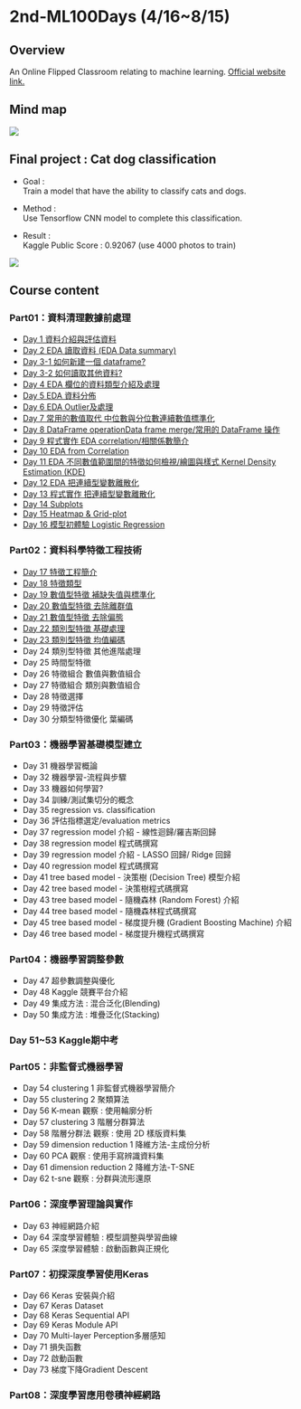 # 2nd-ML100Days (4/16~8/15)
>
## Overview
An Online Flipped Classroom relating to machine learning. [Official website link.](https://ai100-2.cupoy.com/)
>
## Mind map
![](https://github.com/tailer954/2nd-ML100Days/blob/master/%E6%A9%9F%E5%99%A8%E5%AD%B8%E7%BF%92%E9%A6%AC%E6%8B%89%E6%9D%BE.png)
>
## Final project : Cat dog classification
- Goal :    
Train a model that have the ability to classify cats and dogs.
>
- Method :    
Use Tensorflow CNN model to complete this classification.
>
- Result :    
Kaggle Public Score : 0.92067 (use 4000 photos to train)   
>
>
>
>
![](https://github.com/tailer954/2nd-ML100Days/blob/master/Final%20project%20%E3%80%81Cat%20dog%20classification/Final%20Project%20Score.PNG)
>
## Course content
### Part01：資料清理數據前處理
- [Day 1 資料介紹與評估資料](https://github.com/tailer954/2nd-ML100Days/blob/master/homework/Day_001_HW.ipynb)
- [Day 2 EDA 讀取資料 (EDA Data summary)](https://github.com/tailer954/2nd-ML100Days/blob/master/homework/Day_002_HW.ipynb)
- [Day 3-1 如何新建一個 dataframe?](https://github.com/tailer954/2nd-ML100Days/blob/master/homework/Day_003-1_HW.ipynb)
- [Day 3-2 如何讀取其他資料?](https://github.com/tailer954/2nd-ML100Days/blob/master/homework/Day_003-2_HW.ipynb)
- [Day 4 EDA 欄位的資料類型介紹及處理](https://github.com/tailer954/2nd-ML100Days/blob/master/homework/Day_004_HW.ipynb)
- [Day 5 EDA 資料分佈](https://github.com/tailer954/2nd-ML100Days/blob/master/homework/Day_005_HW.ipynb)
- [Day 6 EDA Outlier及處理](https://github.com/tailer954/2nd-ML100Days/blob/master/homework/Day_006_HW.ipynb)
- [Day 7 常用的數值取代 中位數與分位數連續數值標準化](https://github.com/tailer954/2nd-ML100Days/blob/master/homework/Day_007_HW.ipynb)
- [Day 8 DataFrame operationData frame merge/常用的 DataFrame 操作](https://github.com/tailer954/2nd-ML100Days/blob/master/homework/Day_008_HW.ipynb)
- [Day 9 程式實作 EDA correlation/相關係數簡介](https://github.com/tailer954/2nd-ML100Days/blob/master/homework/Day_009_HW.ipynb)
- [Day 10 EDA from Correlation](https://github.com/tailer954/2nd-ML100Days/blob/master/homework/Day_010_HW.ipynb)
- [Day 11 EDA 不同數值範圍間的特徵如何檢視/繪圖與樣式 Kernel Density Estimation (KDE)](https://github.com/tailer954/2nd-ML100Days/blob/master/homework/Day_011_HW.ipynb)
- [Day 12 EDA 把連續型變數離散化](https://github.com/tailer954/2nd-ML100Days/blob/master/homework/Day_012_HW.ipynb)
- [Day 13 程式實作 把連續型變數離散化](https://github.com/tailer954/2nd-ML100Days/blob/master/homework/Day_013_HW.ipynb)
- [Day 14 Subplots](https://github.com/tailer954/2nd-ML100Days/blob/master/homework/Day_014_HW.ipynb)
- [Day 15 Heatmap & Grid-plot](https://github.com/tailer954/2nd-ML100Days/blob/master/homework/Day_015_HW.ipynb)
- [Day 16 模型初體驗 Logistic Regression](https://github.com/tailer954/2nd-ML100Days/blob/master/homework/Day_016_HW.ipynb)
### Part02：資料科學特徵工程技術
- [Day 17 特徵工程簡介](https://github.com/tailer954/2nd-ML100Days/blob/master/homework/Day_017_HW.ipynb)
- [Day 18 特徵類型](https://github.com/tailer954/2nd-ML100Days/blob/master/homework/Day_018_HW.ipynb)
- [Day 19 數值型特徵 補缺失值與標準化](https://github.com/tailer954/2nd-ML100Days/blob/master/homework/Day_019_HW.ipynb)
- [Day 20 數值型特徵 去除離群值](https://github.com/tailer954/2nd-ML100Days/blob/master/homework/Day_020_HW.ipynb)
- [Day 21 數值型特徵 去除偏態](https://github.com/tailer954/2nd-ML100Days/blob/master/homework/Day_021_HW.ipynb)
- [Day 22 類別型特徵 基礎處理](https://github.com/tailer954/2nd-ML100Days/blob/master/homework/Day_022_HW.ipynb)
- [Day 23 類別型特徵 均值編碼](https://github.com/tailer954/2nd-ML100Days/blob/master/homework/Day_023_HW.ipynb)
- Day 24 類別型特徵 其他進階處理
- Day 25 時間型特徵
- Day 26 特徵組合 數值與數值組合
- Day 27 特徵組合 類別與數值組合
- Day 28 特徵選擇
- Day 29 特徵評估
- Day 30 分類型特徵優化 葉編碼
### Part03：機器學習基礎模型建立
- Day 31 機器學習概論
- Day 32 機器學習-流程與步驟
- Day 33 機器如何學習?
- Day 34 訓練/測試集切分的概念
- Day 35 regression vs. classification
- Day 36 評估指標選定/evaluation metrics
- Day 37 regression model 介紹 - 線性迴歸/羅吉斯回歸
- Day 38 regression model 程式碼撰寫
- Day 39 regression model 介紹 - LASSO 回歸/ Ridge 回歸
- Day 40 regression model 程式碼撰寫
- Day 41 tree based model - 決策樹 (Decision Tree) 模型介紹
- Day 42 tree based model - 決策樹程式碼撰寫
- Day 43 tree based model - 隨機森林 (Random Forest) 介紹
- Day 44 tree based model - 隨機森林程式碼撰寫
- Day 45 tree based model - 梯度提升機 (Gradient Boosting Machine) 介紹
- Day 46 tree based model - 梯度提升機程式碼撰寫
### Part04：機器學習調整參數
- Day 47 超參數調整與優化
- Day 48 Kaggle 競賽平台介紹
- Day 49 集成方法 : 混合泛化(Blending)
- Day 50 集成方法 : 堆疊泛化(Stacking)
>
### Day 51~53 Kaggle期中考
>
### Part05：非監督式機器學習
- Day 54 clustering 1 非監督式機器學習簡介
- Day 55 clustering 2 聚類算法
- Day 56 K-mean 觀察 : 使用輪廓分析
- Day 57 clustering 3 階層分群算法
- Day 58 階層分群法 觀察 : 使用 2D 樣版資料集
- Day 59 dimension reduction 1 降維方法-主成份分析
- Day 60 PCA 觀察 : 使用手寫辨識資料集
- Day 61 dimension reduction 2 降維方法-T-SNE
- Day 62 t-sne 觀察 : 分群與流形還原
### Part06：深度學習理論與實作
- Day 63 神經網路介紹
- Day 64 深度學習體驗 : 模型調整與學習曲線
- Day 65 深度學習體驗 : 啟動函數與正規化
### Part07：初探深度學習使用Keras
- Day 66 Keras 安裝與介紹
- Day 67 Keras Dataset
- Day 68 Keras Sequential API
- Day 69 Keras Module API
- Day 70 Multi-layer Perception多層感知
- Day 71 損失函數
- Day 72 啟動函數
- Day 73 梯度下降Gradient Descent
### Part08：深度學習應用卷積神經網路
>
